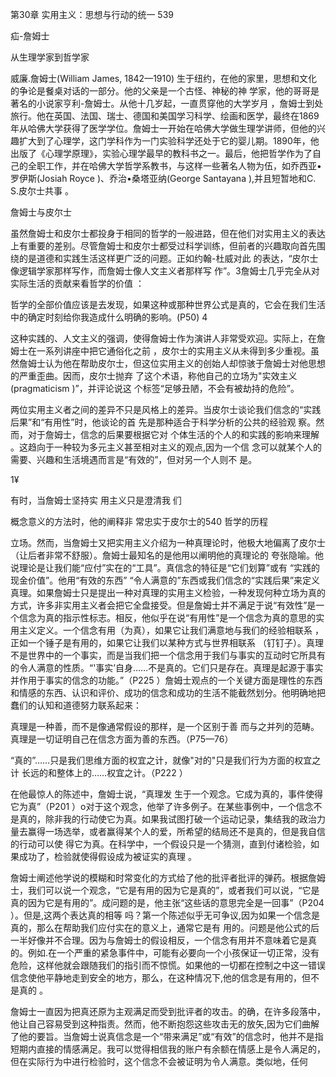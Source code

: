 第30章 实用主义：思想与行动的统一 539

疝-詹姆士

从生理学家到哲学家

威廉.詹姆士(William  James, 1842—1910) 生于纽约，在他的家里，思想和文化的争论是餐桌对话的一部分。他的父亲是一个古怪、神秘的神 学家，他的哥哥是著名的小说家亨利-詹姆士。从他十几岁起，一直贯穿他的大学岁月 ，詹姆士到处旅行。他在英国、法国、瑞士、德国和美国学习科学、绘画和医学，最终在1869年从哈佛大学获得了医学学位。詹姆士一开始在哈佛大学做生理学讲师，但他的兴趣扩大到了心理学，这门学科作为一门实验科学还处于它的婴儿期。1890年，他出版了《心理学原理》，实验心理学最早的教科书之一。最后，他把哲学作为了自己的全职工作，并在哈佛大学哲学系教书，与这样一些著名人物为伍，如乔西亚•罗伊斯(Josiah  Royce  )、乔治•桑塔亚纳(George Santayana ),并且短暂地和C. S.皮尔士共事 。

詹姆士与皮尔士

虽然詹姆士和皮尔士都投身于相同的哲学的一般进路，但在他们对实用主义的表达上有重要的差别。尽管詹姆士和皮尔士都受过科学训练，但前者的兴趣取向首先围绕的是道德和实践生活这样更广泛的问题。正如约翰-杜威对此 的表达，“皮尔士像逻辑学家那样写作，而詹姆士像人文主义者那样写 作”。3詹姆士几乎完全从对实际生活的贡献来看哲学的价值 ：

哲学的全部价值应该是去发现，如果这种或那种世界公式是真的，它会在我们生活中的确定时刻给你我造成什么明确的影响。(P50) 4

这种实践的、人文主义的强调，使得詹姆士作为演讲人非常受欢迎。实际上，在詹姆士在一系列讲座中把它通俗化之前 ，皮尔士的实用主义从未得到多少重视。虽然詹姆士认为他在帮助皮尔士，但这位实用主义的创始人却惊骇于詹姆士对他思想的严重歪曲。因而，皮尔士抛弃 了这个术语，称他自己的立场为"实效主义 (pragmaticism  )”，并评论说这 个标签“足够丑陋，不会有被劫持的危险”。

两位实用主义者之间的差异不只是风格上的差异。当皮尔士谈论我们信念的“实践后果”和“有用性”时，他谈论的首 先是那种适合于科学分析的公共的经验观 察。然而，对于詹姆士，信念的后果要根据它对 个体生活的个人的和实践的影响来理解 。这趋向于一种较为多元主义甚至相对主义的观点,因为一个信 念可以就某个人的需要、兴趣和生活境遇而言是“有效的”，但对另一个人则不 是。

1¥

有时，当詹姆士坚持实 用主义只是澄清我 们

概念意义的方法时，他的阐释非 常忠实于皮尔士的540 哲学的历程

立场。然而，当詹姆士又把实用主义介绍为一种真理论时，他极大地偏离了皮尔士（让后者非常不舒服）。詹姆士最知名的是他用以阐明他的真理论的 夸张隐喻。他说理论是让我们能“应付”实在的“工具”。真信念的特征是“它们划算”或有 “实践的现金价值”。他用“有效的东西” “令人满意的”东西或我们信念的“实践后果”来定义真理。如果詹姆士只是提出一种对真理的实用主义检验，一种发现何种立场为真的方式，许多非实用主义者会把它全盘接受。但是詹姆士并不满足于说“有效性”是一个信念为真的指示性标志。相反，他似乎在说“有用性”是一个信念为真的意思的实用主义定义。一个信念有用（为真），如果它让我们满意地与我们的经验相联系 ，正如一个锤子是有用的，如果它让我们以某种方式与世界相联系 （钉钉子）。真理不是世界中的一个事实，而是当我们把一个信念用于我们与事实的互动时它所具有的令人满意的性质。“'事实’自身……不是真的。它们只是存在。真理是起源于事实并作用于事实的信念的功能。”（P225 ）詹姆士观点的一个关键方面是理性的东西和情感的东西、认识和评价、成功的信念和成功的生活不能截然划分。他明确地把蠢们的认知和道德努力联系起来：

真理是一种善，而不是像通常假设的那样，是一个区别于善 而与之并列的范畴。真理是一切证明自己在信念方面为善的东西。（P75—76）

“真的”……只是我们思维方面的权宜之计，就像"对的"只是我们行为方面的权宜之计 长远的和整体上的……权宜之计。（P222 ）

在他最惊人的陈述中，詹姆士说，“真理发 生于一个观念。它成为真的，事件使得它为真”（P201 ）o对于这个观念，他举了许多例子。在某些事例中，一个信念不是真的，除非我的行动使它为真。如果我试图打破一个运动记录，集结我的政治力量去赢得一场选举，或者赢得某个人的爱，所希望的结局还不是真的，但是我自信的行动可以使 得它为真。在科学中，一个假设只是一个猜测，直到付诸检验，如果成功了，检验就使得假设成为被证实的真理 。

詹姆士阐述他学说的模糊和时常变化的方式给了他的批评者批评的弹药。根据詹姆士，我们可以说一个观念，“它是有用的因为它是真的”，或者我们可以说，“它是真的因为它是有用的”。成问题的是，他主张“这些话的意思完全是一回事”（P204 ）。但是,这两个表达真的相等 吗？第一个陈述似乎无可争议,因为如果一个信念是真的，那么在帮助我们应付实在的意义上，通常它是有 用的。问题是他公式的后一半好像并不合理。因为与詹姆士的假设相反，一个信念有用并不意味着它是真的。例如.在一个严重的紧急事件中，可能有必要向一个小孩保证一切正常，没有危险，这样他就会跟随我们的指引而不惊慌。如果他的一切都在控制之中这一错误信念使他平静地走到安全的地方，那么，在这种情况下,他的信念是有用的，但不是真的 。

詹姆士一直因为把真还原为主观满足而受到批评者的攻击。的确，在许多段落中，他让自己容易受到这种指责。然而，他不断抱怨这些攻击无的放矢,因为它们曲解了他的要旨。当詹姆士说真信念是一个“带来满足”或“有效”的信念时，他并不是指短期内直接的情感满足。我可以觉得相信我的账户有余额在情感上是令人满足的，但在实际行为中进行检验时，这个信念不会被证明为令人满意。类似地，任何